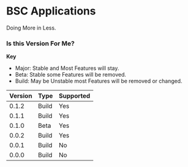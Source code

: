 # BSC Applications
Doing More in Less.

### Is this Version For Me?
**Key**

- Major: Stable and Most Features will stay.
- Beta: Stable some Features will be removed.
- Build: May be Unstable most Features will be removed or changed.

|Version|Type |Supported|
|-------|-----|---------|
|0.1.2  |Build|Yes      |
|0.1.1  |Build|Yes      |
|0.1.0  |Beta |Yes      |
|0.0.2  |Build|Yes      |
|0.0.1  |Build|No       |
|0.0.0  |Build|No       |
